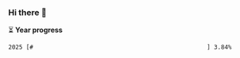 ### Hi there :wave:

:hourglass_flowing_sand: **Year progress**

```txt
2025 [#                                                 ] 3.84%
```

